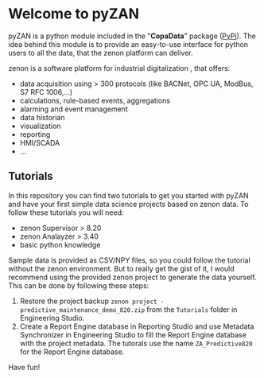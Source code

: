 # Welcome to pyZAN

pyZAN is a python module included in the "**CopaData**" package ([PyPi](https://pypi.org/project/CopaData/)). The idea behind this module is to provide an easy-to-use interface for python users to all the data, that the zenon platform can deliver. 

zenon is a software platform for industrial digitalization , that offers:
- data acquisition using > 300 protocols (like BACNet, OPC UA, ModBus, S7 RFC 1006,...)
- calculations, rule-based events, aggregations
- alarming and event management
- data historian
- visualization
- reporting
- HMI/SCADA
- ...

## Tutorials

In this repository you can find two tutorials to get you started with pyZAN and have your first simple data science projects based on zenon data. To follow these tutorials you will need:

-  zenon Supervisor > 8.20
- zenon Analayzer > 3.40
- basic python knowledge

Sample data is provided as CSV/NPY files, so you could follow the tutorial without the zenon environment. But to really get the gist of it, I would recommend using the provided zenon project to generate the data yourself. This can be done by following these steps:

1. Restore the project backup `zenon project -  predictive_maintenance_demo_820.zip` from the `Tutorials` folder in Engineering Studio.
2. Create a Report Engine database in Reporting Studio and use Metadata Synchronizer in Engineering Studio to fill the Report Engine database with the project metadata. The tutorals use the name `ZA_Predictive820` for the Report Engine database.

Have fun!
